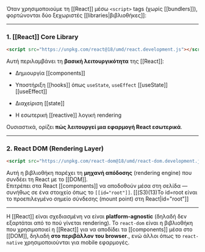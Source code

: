 
Όταν χρησιμοποιούμε τη [[React]] μέσω `<script>` tags (χωρίς [[bundlers]]), φορτώνονται δύο ξεχωριστές [[libraries|βιβλιοθήκες]]:

---

### 1. **[[React]] Core Library**

```html
<script src="https://unpkg.com/react@18/umd/react.development.js"></script>
```

Αυτή περιλαμβάνει τη **βασική λειτουργικότητα** της [[React]]:

- Δημιουργία [[components]]
    
- Υποστήριξη [[hooks]] όπως `useState`, `useEffect` [[useState]] [[useEffect]]
    
- Διαχείριση [[state]]
    
- Η εσωτερική [[reactive]] λογική rendering
    

Ουσιαστικά, ορίζει **πώς λειτουργεί μια εφαρμογή React εσωτερικά**.

---

### 2. **React DOM (Rendering Layer)**

```html
<script src="https://unpkg.com/react-dom@18/umd/react-dom.development.js"></script>
```

Αυτή η βιβλιοθήκη παρέχει τη **μηχανή απόδοσης** (rendering engine) που συνδέει τη React με το [[DOM]].  
Επιτρέπει στα React [[components]] να αποδοθούν μέσα στη σελίδα — συνήθως σε ένα στοιχείο όπως το `[[id="root"]]`. [[(S3)(13)Το id=root είναι το προεπιλεγμένο σημείο σύνδεσης (mount point) στη React|id="root"]]

---

Η [[React]] είναι σχεδιασμένη να είναι **platform-agnostic** (δηλαδή δεν εξαρτάται από το πού γίνεται rendering). Το `react-dom` είναι η βιβλιοθήκη που χρησιμοποιεί η [[React]] για να αποδίδει τα [[components]] μέσα στο [[DOM]], δηλαδή **στο περιβάλλον του browser**., ενώ άλλοι όπως το `react-native` χρησιμοποιούνται για mobile εφαρμογές.